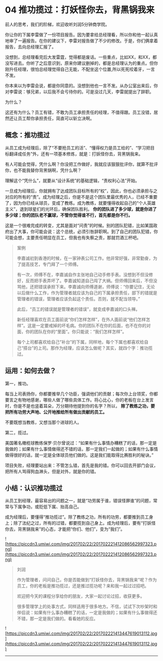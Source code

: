 # 04 推功揽过：打妖怪你去，背黑锅我来

前人的思考，我们的阶梯，欢迎收听刘润5分钟商学院。

你让你的下属李雷做了一份项目报告。因为要拿给总经理看，所以你和他一起认真地审了一遍报告。在你的建议下，李雷对报告做了不少的修改。于是，你们俩拿着报告，去向总经理汇报了。

没想到，总经理看完后大发雷霆，觉得都是废话。一些重点，比如XX，和XX，都没写进去。你听了之后意识到，原来你建议删掉的，都是总经理认为的重点。但你刚升任经理，很怕总经理觉得自己无能，不配坐这个位置,所以死死咬着牙，一言不发。

你本来以为李雷会说，都是你同意的。没想到他也一言不发。从办公室出来后，你对李雷说：够兄弟，以后我不会亏待你的。可是没过几天，李雷就提出了辞职。

为什么？

这还有为什么？员工有错，不敢为员工承担责任的经理，不值得跟。员工没错，居然还让员工帮你承担责任，简直可以斩立决啊。

## 概念：推功揽过

从员工成为经理后，除了“不要抢员工的活”、“懂得权力是员工给的”、“学习把目标翻译成任务”外，还有一项基本修炼，就是：打妖怪你去，背黑锅我来。

有人可能会觉得，凭什么啊？你没把工作做好，我就应该狠狠批评你，就算不批评你，也不能我替你背黑锅啊，凭什么啊？

理解这个“凭什么”，就要从“设计系统”的基础逻辑，“责权利心法”开始。

一旦成为经理后，你就拥有了达成团队目标所有的“权”，因此，你也必须承担与之对应的所有的“责”。成为经理之后，你是不是这个团队里最优秀的人，已经不重要了，因为你已经从球员，变成了教练。成为教练，就要懂得收起自己的“个人英雄主义”，退到球星们的光环后，确保团队胜利。 **你的团队进了多少球，就是你进了多少球；你的团队老不赢球，不管你觉得谁不行，首先都是你不行。**

这是一个很难完成的转变，尤其是面对“问责”的时候。别的团队犯错，比如某国政府出了大事，你可能会说：这个总统，必须引咎辞职啊。到了自己的团队犯错，你可能会想，主要责任明显在员工，但我也有失察之责，那就罚酒三杯吧。

> 案例
> 
> 李嘉诚初到香港的时候，在一家钟表公司工作。他非常好强，非常勤奋，为了提高技艺，专门拜了一个师傅。
> 
> 有一次，师傅不在，李嘉诚自作主张地自己动手修手表。没想到不但没修好，反而把手表弄坏了。李嘉诚知道自己闯了大祸。但师傅回来后，不但没骂他，还把错误承担下来。李嘉诚向师傅道谢，师傅说：“你要记住，无论以后做什么工作，作为管理者就应该为自己的下属承担责任，部下的错就是管理者的错误，管理者应该负起这个责任。否则，就不配当领导。”
> 
> 此后，“员工的错误就是管理者的错误”，就变成李嘉诚的口头禅。
> 
> 新任经理喜欢在员工面前说“你们怎样怎样”，在外人面前说“他们怎样怎样”。这是一定要戒掉的坏毛病。你的团队不在你的后面，也不在你的对面，你的团队在你的“里面”。你只能说：“我们怎样怎样”。
> 
> 每个上司都喜欢给自己“补台”的下属，同样地，每个下属也都喜欢给自己“搭台”的上司。那作为经理，应该怎么做呢？其实，就四个字：推功揽过。

##  运用：如何去做？

第一，推功。

每当上司表扬你，你都要推举几个功臣，强调他们的贡献；每次你上台领奖，你都要言之有物地感谢，哪些人做了哪些具体工作。将心比心，你的老板在台上发言时，你是不是也竖着耳朵，万分期待他提到你的名字？所以， **除了教练之功，要把所有功劳大声地、公开地推给所有做出贡献的员工。**

不要既想当教练，又想当那个进球的人。

第二，揽过。

美国著名橄榄球教练保罗·贝尔曾说过：“如果有什么事情办糟糕了的话，那一定是我做的；如果有什么事情做得还不错的话，那一定我们一起做的；如果有什么事情做得很好的话，就一定是全体球员他们做的。这是我们能取得比赛胜利的秘诀。”

项目失败，经理要站出来：不管怎么错，首先是我的错。你可以回去开部门会议，把所有人骂得狗血淋头，但是对外，就是你的错。

##  小结：认识推功揽过

从员工到经理，最容易出的问题之一，就是“功劳属于谁，错误怪罪谁”的问题，常常与下属争功，或贬低下属、抬高自己。

成为经理后，要懂得“推功揽过”。除了教练之功，所有的功劳，都要推到员工身上；除了法纪之过，所有的过错，都要揽到自己身上。成为经理后，要有“打妖怪你去，背黑锅我来”的心态，才能把“你们、他们”，变为“我们”。

![https://piccdn3.umiwi.com/img/201702/22/201702221412086562997323.png](https://piccdn3.umiwi.com/img/201702/22/201702221412086562997323.png)

> 刘润
> 
> 作为管理者，问问自己，你是否能做到“打妖怪你去，背黑锅我来”呢？作为员工，你的老板是推功揽过，还是推过揽功呢？来和我一起过过招吧。
> 
> 
> 
> 
> 
> 欢迎把今天的课程分享给你的朋友，大家一起讨论过招，收获更多。
> 
> 很多管理学上的处事方式，同样适用于很多地方。不信，试试下次吵架时和伴侣说：如果有什么事办糟糕了的话，一定是我做的；如果有什么事做得还不错，那一定是我们做的。看看她的反应。

![https://piccdn3.umiwi.com/img/201702/22/201702221413447619013112.jpg](https://piccdn3.umiwi.com/img/201702/22/201702221413447619013112.jpg)

---
